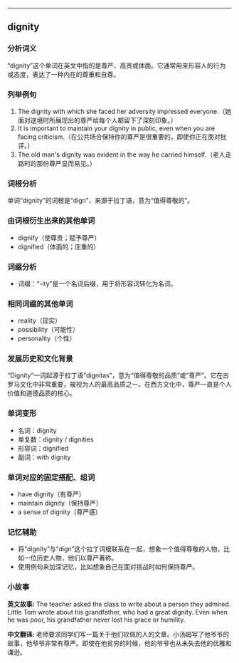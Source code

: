 
---------------
## dignity
### 分析词义
“dignity”这个单词在英文中指的是尊严、高贵或体面。它通常用来形容人的行为或态度，表达了一种内在的尊重和自尊。

### 列举例句
1. The dignity with which she faced her adversity impressed everyone.（她面对逆境时所展现出的尊严给每个人都留下了深刻印象。）
2. It is important to maintain your dignity in public, even when you are facing criticism.（在公共场合保持你的尊严是很重要的，即使你正在面对批评。）
3. The old man's dignity was evident in the way he carried himself.（老人走路时的那份尊严显而易见。）

### 词根分析
单词“dignity”的词根是“dign”，来源于拉丁语，意为“值得尊敬的”。

### 由词根衍生出来的其他单词
- dignify（使尊贵；赋予尊严）
- dignified（体面的；庄重的）

### 词缀分析
- 词缀：“-ity”是一个名词后缀，用于将形容词转化为名词。

### 相同词缀的其他单词
- reality（现实）
- possibility（可能性）
- personality（个性）

### 发展历史和文化背景
“Dignity”一词起源于拉丁语“dignitas”，意为“值得尊敬的品质”或“尊严”。它在古罗马文化中非常重要，被视为人的最高品质之一。在西方文化中，尊严一直是个人价值和道德品质的核心。

### 单词变形
- 名词：dignity
- 单复数：dignity / dignities
- 形容词：dignified
- 副词：with dignity

### 单词对应的固定搭配、组词
- have dignity（有尊严）
- maintain dignity（保持尊严）
- a sense of dignity（尊严感）

### 记忆辅助
- 将“dignity”与“dign”这个拉丁词根联系在一起，想象一个值得尊敬的人物，比如一位历史人物，他们以尊严著称。
- 使用例句来加深记忆，比如想象自己在面对挑战时如何保持尊严。

### 小故事
**英文故事:**
The teacher asked the class to write about a person they admired. Little Tom wrote about his grandfather, who had a great dignity. Even when he was poor, his grandfather never lost his grace or humility.

**中文翻译:**
老师要求同学们写一篇关于他们钦佩的人的文章。小汤姆写了他爷爷的故事，他爷爷非常有尊严。即使在他贫穷的时候，他的爷爷也从未失去他的优雅和谦逊。

